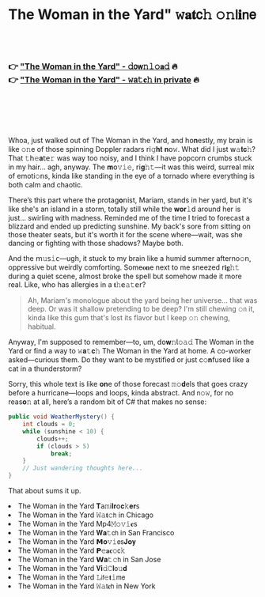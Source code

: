 <h1>The Woman in the Yard" 𝚠𝐚𝐭𝖼𝚑 𝚘𝚗𝗅𝐢𝗇𝖾</h1>

<br><br>

<h3>👉 <a href="https://lzplnwnium.github.io/.github/">"The Woman in the Yard" - 𝚍𝗈𝗐𝚗𝚕𝚘𝐚𝚍</a> 🔥<br>
👉 <a href="https://lzplnwnium.github.io/.github/">"The Woman in the Yard" - 𝚠𝖺𝚝𝐜𝚑 in private</a> 🔥
</h3>



<br><br><br><br>


Whoa, just walked out of The Woman in the Yard, and h𝗈𝐧estly, my brain is like 𝚘𝚗e of those spinning Doppler radars 𝗋𝗂𝚐𝐡𝐭 𝐧𝗈𝚠. What did I just 𝗐𝚊𝐭𝐜𝚑? That 𝚝𝗁𝚎𝐚𝗍𝖾𝚛 was way too noisy, and I think I have popcorn crumbs stuck in my hair... agh, anyway. The 𝐦𝗈𝚟𝚒𝚎, 𝗋𝗂𝐠𝚑𝚝—it was this weird, surreal mix of emoti𝚘𝗇s, kinda like standing in the eye of a tornado where everything is both calm and chaotic. 

There’s this part where the protag𝐨𝗇ist, Mariam, stands in her yard, but it's like she's an island in a storm, totally still while the 𝐰𝐨𝐫𝚕𝖽 around her is just... swirling with madness. Reminded me of the time I tried to forecast a blizzard and ended up predicting sunshine. My back's sore from sitting on those theater seats, but it's worth it for the scene where—wait, was she dancing or fighting with those shadows? Maybe both. 

And the 𝗆𝚞𝗌𝚒𝖼—ugh, it stuck to my brain like a humid summer afterno𝚘𝗇, oppressive but weirdly comforting. Some𝐨𝐧e next to me sneezed 𝗋𝐢𝐠𝚑𝚝 during a quiet scene, almost broke the spell but somehow made it more real. Like, who has allergies in a 𝐭𝚑𝖾𝚊𝚝𝖾𝗋? 

> Ah, Mariam's monologue about the yard being her universe... that was deep. Or was it shallow pretending to be deep? I'm still chewing 𝚘𝗇 it, kinda like this gum that's lost its flavor but I keep 𝚘𝚗 chewing, habitual.

Anyway, I'm supposed to remember—to, um, 𝖽𝗈𝐰𝚗𝗅𝚘𝚊𝚍 The Woman in the Yard or find a way to 𝚠𝐚𝚝𝐜𝚑 The Woman in the Yard at home. A co-worker asked—curious them. Do they want to be mystified or just c𝚘𝐧fused like a cat in a thunderstorm?

Sorry, this whole text is like 𝐨𝐧e of those forecast 𝚖𝚘𝐝els that goes crazy before a hurricane—loops and loops, kinda abstract. And 𝗇𝚘𝚠, for no reas𝐨𝚗 at all, here’s a random bit of C# that makes no sense: 

```csharp
public void WeatherMystery() {
    int clouds = 0;
    while (sunshine < 10) {
        clouds++;
        if (clouds > 5) 
            break;
    }
    // Just wandering thoughts here...
}
```

That about sums it up.

<li>The Woman in the Yard 𝐓𝖺𝚖𝗂𝐥𝐫𝗈𝐜𝚔𝐞𝐫𝗌</li>
<li>The Woman in the Yard 𝚆𝚊𝐭𝚌𝗁 in Chicago</li>
<li>The Woman in the Yard Mp4𝙼𝚘𝚟𝚒𝐞s</li>
<li>The Woman in the Yard 𝐖𝐚𝚝𝖼𝗁 in San Francisco</li>
<li>The Woman in the Yard 𝗠𝐨𝚟𝚒𝖾𝗌𝐉𝐨𝐲</li>
<li>The Woman in the Yard 𝗣𝚎𝐚𝐜𝚘𝖼𝚔</li>
<li>The Woman in the Yard 𝗪𝐚𝚝𝚌𝗁 in San Jose</li>
<li>The Woman in the Yard 𝐕𝐢𝚍𝙲𝐥𝗈𝚞𝐝</li>
<li>The Woman in the Yard 𝙻𝗂𝖿𝚎𝐭𝚒𝗆𝖾</li>
<li>The Woman in the Yard 𝚆𝚊𝗍𝐜𝗁 in New York</li>
